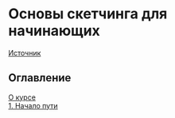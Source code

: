 # Основы скетчинга для начинающих

[Источник](https://stepik.org/course/185261/info)

## Оглавление

[О курсе](./00.md)<br>
[1. Начало пути](./01.md)

